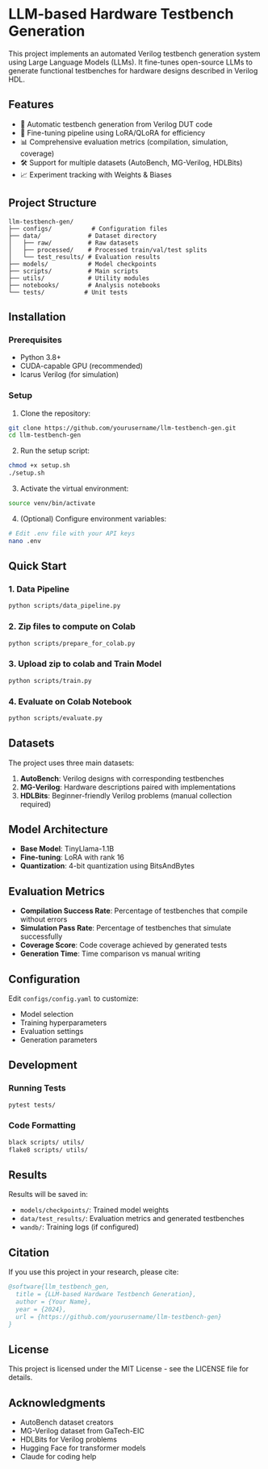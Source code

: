 # LLM-based Hardware Testbench Generation

This project implements an automated Verilog testbench generation system using Large Language Models (LLMs). It fine-tunes open-source LLMs to generate functional testbenches for hardware designs described in Verilog HDL.

## Features

- 🔧 Automatic testbench generation from Verilog DUT code
- 🚀 Fine-tuning pipeline using LoRA/QLoRA for efficiency
- 📊 Comprehensive evaluation metrics (compilation, simulation, coverage)
- 🛠️ Support for multiple datasets (AutoBench, MG-Verilog, HDLBits)
- 📈 Experiment tracking with Weights & Biases

## Project Structure

```
llm-testbench-gen/
├── configs/           # Configuration files
├── data/             # Dataset directory
│   ├── raw/          # Raw datasets
│   ├── processed/    # Processed train/val/test splits
│   └── test_results/ # Evaluation results
├── models/           # Model checkpoints
├── scripts/          # Main scripts
├── utils/            # Utility modules
├── notebooks/        # Analysis notebooks
└── tests/           # Unit tests
```

## Installation

### Prerequisites

- Python 3.8+
- CUDA-capable GPU (recommended)
- Icarus Verilog (for simulation)

### Setup

1. Clone the repository:
```bash
git clone https://github.com/yourusername/llm-testbench-gen.git
cd llm-testbench-gen
```

2. Run the setup script:
```bash
chmod +x setup.sh
./setup.sh
```

3. Activate the virtual environment:
```bash
source venv/bin/activate
```

4. (Optional) Configure environment variables:
```bash
# Edit .env file with your API keys
nano .env
```

## Quick Start

### 1. Data Pipeline

```bash
python scripts/data_pipeline.py
```

### 2. Zip files to compute on Colab

```bash
python scripts/prepare_for_colab.py
```

### 3. Upload zip to colab and Train Model

```bash
python scripts/train.py
```

### 4. Evaluate on Colab Notebook

```bash
python scripts/evaluate.py
```

## Datasets

The project uses three main datasets:

1. **AutoBench**: Verilog designs with corresponding testbenches
2. **MG-Verilog**: Hardware descriptions paired with implementations
3. **HDLBits**: Beginner-friendly Verilog problems (manual collection required)

## Model Architecture

- **Base Model**: TinyLlama-1.1B
- **Fine-tuning**: LoRA with rank 16
- **Quantization**: 4-bit quantization using BitsAndBytes

## Evaluation Metrics

- **Compilation Success Rate**: Percentage of testbenches that compile without errors
- **Simulation Pass Rate**: Percentage of testbenches that simulate successfully
- **Coverage Score**: Code coverage achieved by generated tests
- **Generation Time**: Time comparison vs manual writing

## Configuration

Edit `configs/config.yaml` to customize:
- Model selection
- Training hyperparameters
- Evaluation settings
- Generation parameters

## Development

### Running Tests

```bash
pytest tests/
```

### Code Formatting

```bash
black scripts/ utils/
flake8 scripts/ utils/
```

## Results

Results will be saved in:
- `models/checkpoints/`: Trained model weights
- `data/test_results/`: Evaluation metrics and generated testbenches
- `wandb/`: Training logs (if configured)

## Citation

If you use this project in your research, please cite:

```bibtex
@software{llm_testbench_gen,
  title = {LLM-based Hardware Testbench Generation},
  author = {Your Name},
  year = {2024},
  url = {https://github.com/yourusername/llm-testbench-gen}
}
```

## License

This project is licensed under the MIT License - see the LICENSE file for details.

## Acknowledgments

- AutoBench dataset creators
- MG-Verilog dataset from GaTech-EIC
- HDLBits for Verilog problems
- Hugging Face for transformer models
- Claude for coding help
